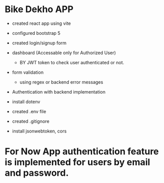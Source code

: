 # Bike Dekho APP

  - created react app using vite
  - configured bootstrap 5 
  - created login/signup form
  - dashboard (Accessable only for Authorized User) 
    - BY JWT token to check user authenticated or not.
  - form validation
    - using regex or backend error messages
  - Authentication with backend implementation


  - install dotenv
  - created .env file
  - created .gitignore


  - install jsonwebtoken, cors 

  # For Now App authentication feature is implemented for users by email and password.
